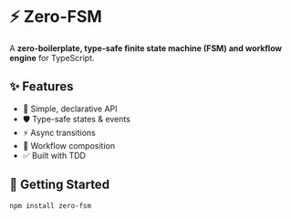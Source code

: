 # ⚡ Zero-FSM

A **zero-boilerplate, type-safe finite state machine (FSM) and workflow engine** for TypeScript.

## ✨ Features
- 🎯 Simple, declarative API
- 🛡️ Type-safe states & events
- ⚡ Async transitions
- 🔗 Workflow composition
- ✅ Built with TDD

## 🚀 Getting Started

```bash
npm install zero-fsm

